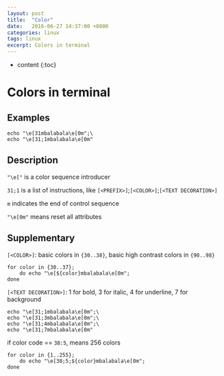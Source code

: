 ```yaml
---
layout: post
title:  "Color"
date:   2016-06-27 14:37:00 +0800
categories: linux
tags: linux
excerpt: Colors in terminal
---
```


* content
{:toc}

# Colors in terminal

## Examples
```
echo "\e[31mbalabala\e[0m";\
echo "\e[31;1mbalabala\e[0m"
```

## Description
``"\e["`` is a color sequence introducer

``31;1`` is a list of instructions, like ``[<PREFIX>]``;``[<COLOR>]``;``[<TEXT DECORATION>]``

``m`` indicates the end of control sequence

``"\e[0m"`` means reset all attributes

## Supplementary
``[<COLOR>]``: basic colors in ``{30..38}``, basic high contrast colors in ``{90..98}``

```
for color in {30..37};
    do echo "\e[${color}mbalabala\e[0m";
done
```

``[<TEXT DECORATION>]``: 1 for bold, 3 for italic, 4 for underline, 7 for background

```
echo "\e[31;1mbalabala\e[0m";\
echo "\e[31;3mbalabala\e[0m";\
echo "\e[31;4mbalabala\e[0m";\
echo "\e[31;7mbalabala\e[0m"
```

if color code == ``38:5``, means 256 colors

```
for color in {1..255};
    do echo "\e[38;5;${color}mbalabala\e[0m";
done
```

